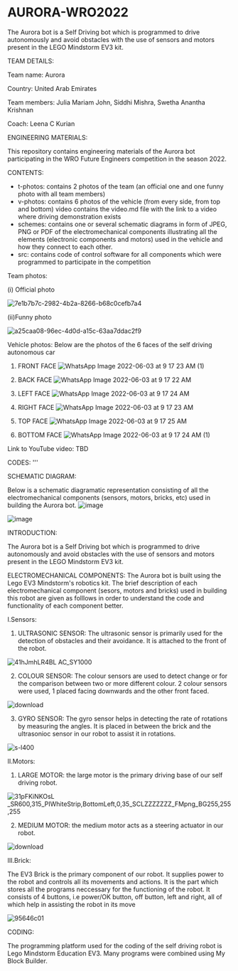 # AURORA-WRO2022
The Aurora bot is a Self Driving bot which is programmed to drive autonomously and avoid obstacles with the use of sensors and motors present in the LEGO Mindstorm EV3 kit.

TEAM DETAILS:

Team name: Aurora

Country: United Arab Emirates

Team members: Julia Mariam John, Siddhi Mishra, Swetha Anantha Krishnan

Coach: Leena C Kurian

ENGINEERING MATERIALS:

This repository contains engineering materials of the Aurora bot participating in the WRO Future Engineers competition in the season 2022.

CONTENTS:

- t-photos: contains 2 photos of the team (an official one and one funny photo with all team members)
- v-photos: contains 6 photos of the vehicle (from every side, from top and bottom)
video contains the video.md file with the link to a video where driving demonstration exists
- schemes: contains one or several schematic diagrams in form of JPEG, PNG or PDF of the electromechanical components illustrating all the elements (electronic components and motors) used in the vehicle and how they connect to each other.
- src: contains code of control software for all components which were programmed to participate in the competition


Team photos:

(i) Official photo

![7e1b7b7c-2982-4b2a-8266-b68c0cefb7a4](https://user-images.githubusercontent.com/106700080/171985051-18c89952-cc6f-429a-a65d-662ee0f4bedf.jpg)

(ii)Funny photo

![a25caa08-96ec-4d0d-a15c-63aa7ddac2f9](https://user-images.githubusercontent.com/106700080/171985076-b3e320bb-512e-44fe-99ee-9ffc179eb4fc.jpg)


Vehicle photos:
Below are the photos of the 6 faces of the self driving autonomous car

1. FRONT FACE
![WhatsApp Image 2022-06-03 at 9 17 23 AM (1)](https://user-images.githubusercontent.com/106696079/171837966-497f6148-867b-45cc-aa9c-6b5332a7d534.jpeg)


3. BACK FACE
![WhatsApp Image 2022-06-03 at 9 17 22 AM](https://user-images.githubusercontent.com/106696079/171838048-bfd83159-3e3f-4cd0-bf11-ea756e1a67a7.jpeg)


5. LEFT FACE
![WhatsApp Image 2022-06-03 at 9 17 24 AM](https://user-images.githubusercontent.com/106696079/171837920-4160e6b0-e391-4e20-b0ae-0b66691ec97c.jpeg)

5. RIGHT FACE
![WhatsApp Image 2022-06-03 at 9 17 23 AM](https://user-images.githubusercontent.com/106696079/171838028-63df65c1-c916-4022-b702-6ac953e553ef.jpeg)


5. TOP FACE
![WhatsApp Image 2022-06-03 at 9 17 25 AM](https://user-images.githubusercontent.com/106696079/171837825-19367640-988b-488f-8df9-93b840d154ac.jpeg)

6. BOTTOM FACE
![WhatsApp Image 2022-06-03 at 9 17 24 AM (1)](https://user-images.githubusercontent.com/106696079/171838523-71788c1c-d4f2-4c06-821f-53ce8ac302de.jpeg)


Link to YouTube video:
TBD


CODES:
'''


SCHEMATIC DIAGRAM:

Below is a schematic diagramatic representation consisting of all the electromechanical components (sensors, motors, bricks, etc) used in building the Aurora bot.
![image](https://user-images.githubusercontent.com/106696079/171904332-d82dfe63-95bb-4265-972c-6caba5cb76f6.png)

![image](https://user-images.githubusercontent.com/106696079/171904397-d14051a3-60bc-42c5-b880-a6edc69ce7bd.png)




INTRODUCTION:

The Aurora bot is a Self Driving bot which is programmed to drive autonomously and avoid obstacles with the use of sensors and motors present in the LEGO Mindstorm EV3 kit.

ELECTROMECHANICAL COMPONENTS:
The Aurora bot is built using the Lego EV3 Mindstorm's robotics kit. The brief description of each electromechanical component (sesors, motors and bricks) used in building this robot are given as folllows in order to understand the code and functionality of each component better.

I.Sensors: 

1. ULTRASONIC SENSOR: The ultrasonic sensor is primarily used for the detection of obstacles and their avoidance. It is attached to the front of the robot. 

![41hJmhLR4BL _AC_SY1000_](https://user-images.githubusercontent.com/106700080/171618265-43b1c080-d371-4ac1-9feb-b000296bd986.jpg)

2. COLOUR SENSOR: The colour sensors are used to detect change or for the comparison between two or more different colour. 2 colour sensors were used, 1 placed facing downwards and the other front faced.

![download](https://user-images.githubusercontent.com/106700080/171618191-b636c9c8-94b7-4363-9ae2-d9a7b86a09f2.jpg)

3. GYRO SENSOR: The gyro sensor helps in detecting the rate of rotations by measuring the angles. It is placed in between the brick and the ultrasonioc sensor in our robot to assist it in rotations.

![s-l400](https://user-images.githubusercontent.com/106700080/171618289-50a9ef1e-dc7c-480c-9856-3cfcf4e04c1b.jpg)

II.Motors:

1. LARGE MOTOR: the large motor is the primary driving base of our self driving robot.

![31pFKiNKOsL _SR600,315_PIWhiteStrip,BottomLeft,0,35_SCLZZZZZZZ_FMpng_BG255,255,255](https://user-images.githubusercontent.com/106700080/171618600-5f5aad46-61b2-42a4-9594-879acbe34768.png)

2. MEDIUM MOTOR: the medium motor acts as a steering actuator in our robot.

![download](https://user-images.githubusercontent.com/106700080/171618669-6ac5cc2a-c0d2-428c-b813-914db39861fd.jpg)

III.Brick:

The EV3 Brick is the primary component of our robot. It supplies power to the robot and controls all its movements and actions. It is the part which stores all the programs neccessary for the functioning of the robot. It consists of 4 buttons, i.e power/OK button, off button, left and right, all of which help in assisting the robot in its move

![95646c01](https://user-images.githubusercontent.com/106700080/171619375-7eee289d-01fd-4aba-97f0-a269a7bf2e48.png)

CODING:

The programming platform used for the coding of the self driving robot is Lego Mindstorm Education EV3. Many programs were combined using My Block Builder. 

